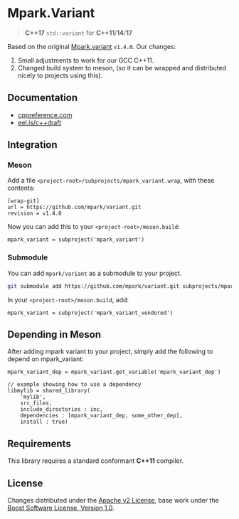 # Mpark.Variant

> __C++17__ `std::variant` for __C++11__/__14__/__17__

Based on the original [Mpark.variant](https://github.com/mpark/variant) `v1.4.0`.
Our changes:
 1. Small adjustments to work for our GCC C++11.
 2. Changed build system to meson, (so it can be wrapped and distributed nicely to projects using this).


## Documentation

  - [cppreference.com](http://en.cppreference.com/w/cpp/utility/variant)
  - [eel.is/c++draft](http://eel.is/c++draft/variant)

## Integration

### Meson

Add a file `<project-root>/subprojects/mpark_variant.wrap`, with these contents:
```
[wrap-git]
url = https://github.com/mpark/variant.git
revision = v1.4.0
```

Now you can add this to your `<project-root>/meson.build`:
```
mpark_variant = subproject('mpark_variant')
```

### Submodule

You can add `mpark/variant` as a submodule to your project.

```bash
git submodule add https://github.com/mpark/variant.git subprojects/mpark_variant_vendored
```

In your `<project-root>/meson.build`, add:
```
mpark_variant = subproject('mpark_variant_vendored')
```

## Depending in Meson
After adding mpark variant to your project, simply add the following to depend on mpark_variant:
```
mpark_variant_dep = mpark_variant.get_variable('mpark_variant_dep')

// example showing how to use a dependency
libmylib = shared_library(
    'mylib',
    src_files,
    include_directories : inc,
    dependencies : [mpark_variant_dep, some_other_dep],
    install : true)
```

## Requirements

This library requires a standard conformant __C++11__ compiler.

## License

Changes distributed under the [Apache v2 License](LICENSE),
base work under the [Boost Software License, Version 1.0](sublicense/LICENSE.md).
